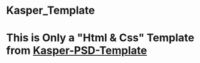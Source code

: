 # Kasper_Template
# This is Only a "Html & Css" Template from [Kasper-PSD-Template](https://www.graphberry.com/item/kasper-one-page-psd-template)
